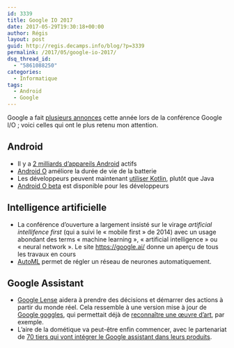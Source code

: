 ```yaml
---
id: 3339
title: Google IO 2017
date: 2017-05-29T19:30:18+00:00
author: Régis
layout: post
guid: http://regis.decamps.info/blog/?p=3339
permalink: /2017/05/google-io-2017/
dsq_thread_id:
  - "5861088250"
categories:
  - Informatique
tags:
  - Android
  - Google
---
```

Google a fait <a href="https://blog.google/topics/developers/all-io17-announcements/" target="_blank">plusieurs annonces</a> cette année lors de la conférence Google I/O ; voici celles qui ont le plus retenu mon attention.

## Android

  * Il y a <a href="https://blog.google/products/android/2bn-milestone/" target="_blank">2 milliards d&rsquo;appareils Android</a> actifs
  * <a href="https://android-developers.googleblog.com/2017/05/whats-new-in-android-o-developer.html" target="_blank">Android O</a> améliore la durée de vie de la batterie
  * Les développeurs peuvent maintenant <a href="https://android-developers.googleblog.com/2017/05/android-announces-support-for-kotlin.html" target="_blank">utiliser Kotlin</a>, plutôt que Java
  * [Android O beta](https://blog.google/products/android/2bn-milestone/) est disponible pour les développeurs

## Intelligence artificielle

  * La conférence d&rsquo;ouverture a largement insisté sur le virage _artificial intellifence first_ (qui a suivi le « mobile first » de 2014) avec un usage abondant des terms « machine learning », « artificial intelligence » ou « neural network ». Le site <a href="https://ai.google/" target="_blank">https://google.ai/</a> donne un aperçu de tous les travaux en cours
  * <a href="https://research.googleblog.com/2017/05/using-machine-learning-to-explore.html" target="_blank">AutoML</a> permet de régler un réseau de neurones automatiquement.

## Google Assistant

  * <a href="https://blog.google/products/assistant/your-assistant-getting-better-on-google-home-and-your-phone/" target="_blank">Google Lense</a> aidera à prendre des décisions et démarrer des actions à partir du monde réel. Cela ressemble à une version mise à jour de <a href="https://play.google.com/store/apps/details?id=com.google.android.apps.unveil" target="_blank">Google goggles</a>, qui permettait déjà de <a href="https://search.googleblog.com/2011/12/exploring-art-from-met-wherever-you.html" target="_blank">reconnaître une œuvre d&rsquo;art</a>, par exemple.
  * L&rsquo;aire de la dométique va peut-être enfin commencer, avec le partenariat de <a href="https://blog.google/products/assistant/your-assistant-getting-better-on-google-home-and-your-phone/" target="_blank">70 tiers qui vont intégrer le Google assistant dans leurs produits</a>.

<!--more-->